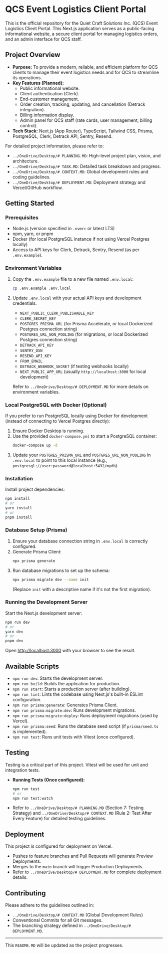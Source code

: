 # QCS Event Logistics Client Portal

This is the official repository for the Quiet Craft Solutions Inc. (QCS) Event Logistics Client Portal. This Next.js application serves as a public-facing informational website, a secure client portal for managing logistics orders, and an admin interface for QCS staff.

## Project Overview

*   **Purpose:** To provide a modern, reliable, and efficient platform for QCS clients to manage their event logistics needs and for QCS to streamline its operations.
*   **Key Features (Planned):**
    *   Public informational website.
    *   Client authentication (Clerk).
    *   End-customer management.
    *   Order creation, tracking, updating, and cancellation (Detrack integration).
    *   Billing information display.
    *   Admin panel for QCS staff (rate cards, user management, billing control).
*   **Tech Stack:** Next.js (App Router), TypeScript, Tailwind CSS, Prisma, PostgreSQL, Clerk, Detrack API, Sentry, Resend.

For detailed project information, please refer to:
*   `../OneDrive/Desktop/# PLANNING.MD`: High-level project plan, vision, and architecture.
*   `../OneDrive/Desktop/# TASK.MD`: Detailed task breakdown and progress.
*   `../OneDrive/Desktop/# CONTEXT.MD`: Global development rules and coding guidelines.
*   `../OneDrive/Desktop/# DEPLOYMENT.MD`: Deployment strategy and Vercel/GitHub workflow.

## Getting Started

### Prerequisites

*   Node.js (version specified in `.nvmrc` or latest LTS)
*   npm, yarn, or pnpm
*   Docker (for local PostgreSQL instance if not using Vercel Postgres locally)
*   Access to API keys for Clerk, Detrack, Sentry, Resend (as per `.env.example`).

### Environment Variables

1.  Copy the `.env.example` file to a new file named `.env.local`:
    ```bash
    cp .env.example .env.local
    ```
2.  Update `.env.local` with your actual API keys and development credentials.
    *   `NEXT_PUBLIC_CLERK_PUBLISHABLE_KEY`
    *   `CLERK_SECRET_KEY`
    *   `POSTGRES_PRISMA_URL` (for Prisma Accelerate, or local Dockerized Postgres connection string)
    *   `POSTGRES_URL_NON_POOLING` (for migrations, or local Dockerized Postgres connection string)
    *   `DETRACK_API_KEY`
    *   `SENTRY_DSN`
    *   `RESEND_API_KEY`
    *   `FROM_EMAIL`
    *   `DETRACK_WEBHOOK_SECRET` (if testing webhooks locally)
    *   `NEXT_PUBLIC_APP_URL` (usually `http://localhost:3000` for local development)

    Refer to `../OneDrive/Desktop/# DEPLOYMENT.MD` for more details on environment variables.

### Local PostgreSQL with Docker (Optional)

If you prefer to run PostgreSQL locally using Docker for development (instead of connecting to Vercel Postgres directly):

1.  Ensure Docker Desktop is running.
2.  Use the provided `docker-compose.yml` to start a PostgreSQL container:
    ```bash
    docker-compose up -d
    ```
3.  Update your `POSTGRES_PRISMA_URL` and `POSTGRES_URL_NON_POOLING` in `.env.local` to point to this local instance (e.g., `postgresql://user:password@localhost:5432/mydb`).

### Installation

Install project dependencies:

```bash
npm install
# or
yarn install
# or
pnpm install
```

### Database Setup (Prisma)

1.  Ensure your database connection string in `.env.local` is correctly configured.
2.  Generate Prisma Client:
    ```bash
    npx prisma generate
    ```
3.  Run database migrations to set up the schema:
    ```bash
    npx prisma migrate dev --name init
    ```
    (Replace `init` with a descriptive name if it's not the first migration).

### Running the Development Server

Start the Next.js development server:

```bash
npm run dev
# or
yarn dev
# or
pnpm dev
```

Open [http://localhost:3000](http://localhost:3000) with your browser to see the result.

## Available Scripts

*   `npm run dev`: Starts the development server.
*   `npm run build`: Builds the application for production.
*   `npm run start`: Starts a production server (after building).
*   `npm run lint`: Lints the codebase using Next.js's built-in ESLint configuration.
*   `npm run prisma:generate`: Generates Prisma Client.
*   `npm run prisma:migrate:dev`: Runs development migrations.
*   `npm run prisma:migrate:deploy`: Runs deployment migrations (used by Vercel).
*   `npm run prisma:seed`: Runs the database seed script (if `prisma/seed.ts` is implemented).
*   `npm run test`: Runs unit tests with Vitest (once configured).

## Testing

Testing is a critical part of this project. Vitest will be used for unit and integration tests.

*   **Running Tests (Once configured):**
    ```bash
    npm run test
    # or
    npm run test:watch
    ```
*   Refer to `../OneDrive/Desktop/# PLANNING.MD` (Section 7: Testing Strategy) and `../OneDrive/Desktop/# CONTEXT.MD` (Rule 2: Test After Every Feature) for detailed testing guidelines.

## Deployment

This project is configured for deployment on Vercel.

*   Pushes to feature branches and Pull Requests will generate Preview Deployments.
*   Merges to the `main` branch will trigger Production Deployments.
*   Refer to `../OneDrive/Desktop/# DEPLOYMENT.MD` for complete deployment details.

## Contributing

Please adhere to the guidelines outlined in:
*   `../OneDrive/Desktop/# CONTEXT.MD` (Global Development Rules)
*   Conventional Commits for all Git messages.
*   The branching strategy defined in `../OneDrive/Desktop/# DEPLOYMENT.MD`.

---

This `README.MD` will be updated as the project progresses.
